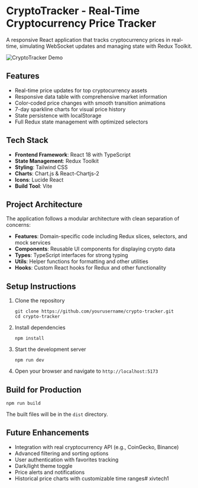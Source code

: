 # CryptoTracker - Real-Time Cryptocurrency Price Tracker

A responsive React application that tracks cryptocurrency prices in real-time, simulating WebSocket updates and managing state with Redux Toolkit.

![CryptoTracker Demo](https://i.imgur.com/YourDemoGif.gif)

## Features

- Real-time price updates for top cryptocurrency assets
- Responsive data table with comprehensive market information
- Color-coded price changes with smooth transition animations
- 7-day sparkline charts for visual price history
- State persistence with localStorage
- Full Redux state management with optimized selectors

## Tech Stack

- **Frontend Framework**: React 18 with TypeScript
- **State Management**: Redux Toolkit
- **Styling**: Tailwind CSS
- **Charts**: Chart.js & React-Chartjs-2
- **Icons**: Lucide React
- **Build Tool**: Vite

## Project Architecture

The application follows a modular architecture with clean separation of concerns:

- **Features**: Domain-specific code including Redux slices, selectors, and mock services
- **Components**: Reusable UI components for displaying crypto data
- **Types**: TypeScript interfaces for strong typing
- **Utils**: Helper functions for formatting and other utilities
- **Hooks**: Custom React hooks for Redux and other functionality

## Setup Instructions

1. Clone the repository
   ```
   git clone https://github.com/yourusername/crypto-tracker.git
   cd crypto-tracker
   ```

2. Install dependencies
   ```
   npm install
   ```

3. Start the development server
   ```
   npm run dev
   ```

4. Open your browser and navigate to `http://localhost:5173`

## Build for Production

```
npm run build
```

The built files will be in the `dist` directory.

## Future Enhancements

- Integration with real cryptocurrency API (e.g., CoinGecko, Binance)
- Advanced filtering and sorting options
- User authentication with favorites tracking
- Dark/light theme toggle
- Price alerts and notifications
- Historical price charts with customizable time ranges#   x i v t e c h 1  
 